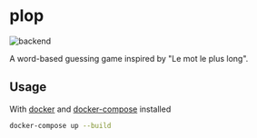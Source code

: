 # plop

![backend](https://github.com/Lew-Lew/plop/actions/workflows/backend.yml/badge.svg)

A word-based guessing game inspired by "Le mot le plus long".

## Usage

With [docker](https://www.docker.com/) and [docker-compose](https://docs.docker.com/compose/install/) installed

```sh
docker-compose up --build 
```